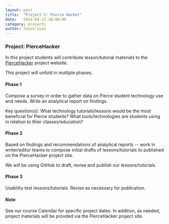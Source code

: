 ```yaml
---
layout: post
title:  "Project 1: Pierce Hacker" 
date:   2019-04-22 10:00:00
category: projects
author: Jason Loan 
---
```


### Project: PierceHacker

In this project students will contribute lesson/tutorial materials to the [PierceHacker](https://jloan.github.io/pierce-hacker/) project website.

This project will unfold in multiple phases.

#### Phase 1 

Compose a survey in order to gather data on Pierce student technology use and needs. Write an analytical report on findings. 

Key question(s): What technology tutorials/lessons would be the most beneficial for Pierce students? What tools/technologies are students using in relation to thier classes/education? 

#### Phase 2

Based on findings and recommendations of analytical reports -- work in writer/editor teams to compose initial drafts of lessons/tutorials to published on the PierceHacker project site.

We will be using GitHub to draft, revise and publish our lessons/tutorials. 

#### Phase 3

Usability test lessons/tutorials. Revise as necessary for publication.

#### Note

See our course Calendar for specific project dates. In addition, as needed, project materials will be provded via the PierceHacker project site.
